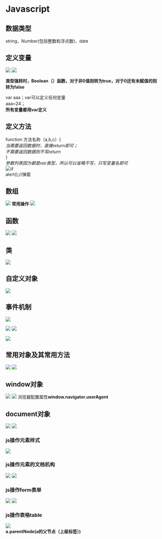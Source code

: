# Javascript
## 数据类型  
string、Number(包括整数和浮点数)、date
## 定义变量
![](pictures/_20190719140339.png)
![](pictures/_20190720005433.png)

**类型强转时，Boolean（）函数，对于非0值则转为true，对于0还有未赋值的则转为false**

var aaa；var可以定义任何变量  
aaa=24；  
**所有变量都用var定义**
## 定义方法
function 方法名称（a,b,c）{  
*当需要返回数据时，直接return即可；  
不需要返回数据则不写return*  
}  
*参数列表因为都是var类型，所以可以省略不写，只写变量名即可*  
![d](pictures/18.png)  
alert();//弹窗
## 数组
![](pictures/_20190720143509.png)
**常用操作**
![](pictures/_20190720172647.png)
## 函数
![](pictures/_20190720205712.png)
![](pictures/_20190720211400.png)
## 类
![](pictures/_20190721111825.png)
## 自定义对象
![](pictures/_20190721113605.png)
## 事件机制
![](pictures/_20190721150859.png)

![](pictures/_20190721190116.png)
![](pictures/_20190721190006.png)

![](pictures/_20190722000129.png)
## 常用对象及其常用方法
![](pictures/_20190721160024.png)
![](pictures/_20190721160106.png)
## window对象
![](pictures/_20190723003448.png)
![](pictures/_20190723011155.png)
浏览器配置属性**window.navigator.userAgent**
## document对象
![](pictures/_20190723152917.png)
![](pictures/_20190723155323.png)
### js操作元素样式
![](pictures/_20190723170024.png)
### js操作元素的文档机构
![](pictures/_20190724105307.png)
![](pictures/_20190724124936.png)
### js操作form表单
![](pictures/_20190724131655.png)
![](pictures/_20190724150436.png)
### js操作表格table
![](pictures/_20190725210348.png)  
**a.parentNode(a的父节点（上级标签）)**